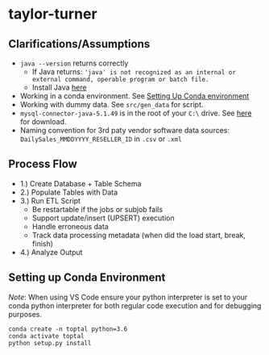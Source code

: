 # taylor-turner 

## Clarifications/Assumptions 
- `java --version` returns correctly 
    - If Java returns: ```'java' is not recognized as an internal or external command, operable program or batch file.```
    - Install Java [here](https://www.java.com/en/download/)
- Working in a conda environment. See [Setting Up Conda environment](#setting_up_conda_environment)
- Working with dummy data. See `src/gen_data` for script.
- `mysql-connector-java-5.1.49` is in the root of your `C:\` drive. See [here](https://dev.mysql.com/downloads/connector/j/5.1.html) for download. 
- Naming convention for 3rd paty vendor software data sources: `DailySales_MMDDYYYY_RESELLER_ID` in `.csv` or `.xml`

## Process Flow 
- 1.) Create Database + Table Schema 
- 2.) Populate Tables with Data 
- 3.) Run ETL Script
    - Be restartable if the jobs or subjob fails
    - Support update/insert (UPSERT) execution
    - Handle erroneous data
    - Track data processing metadata (when did the load start, break, finish)
- 4.) Analyze Output

## Setting up Conda Environment 
*Note*: When using VS Code ensure your python interpreter is set to your conda python interpreter 
for both regular code execution and for debugging purposes. 
```
conda create -n toptal python=3.6
conda activate toptal
python setup.py install 
```
